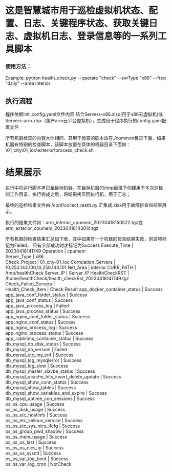 # 这是智慧城市用于巡检虚拟机状态、配置、日志、关键程序状态、获取关键日志、虚拟机日志、登录信息等的一系列工具脚本

### 使用方法：
Example: python health_check.py --operate "check" --svrType "x86" --freq "daily" --area interior

## 执行流程
程序依据init_config.yaml文件内容 结合Servers-x86.xlsx(用于x86云虚拟机)或Servers-arm.xlsx（国产arm云平台虚拟机），生成用于程序执行的config.yaml配置文件

所有机器检查的内容大体相同，其用于检查的脚本放在./common目录下面，如果机器有特别的检查脚本，该脚本放置在具体的机器目录下面如：\01_city\01_ioc\exterior\process_check.sh

# 结果展示
执行中将运行脚本拷贝至目标机器，在目标机器的/tmp目录下创建用于本次巡检的工作目录，执行完成之后，将结果拷贝回执行机，用于汇总；

最终的巡检结果文件由./conf/collect_restlt.py 汇集成.xlsx用于故障排查和结果展示。

执行的结果文件如：arm_interior_cpumem_20230418150522.tgz或arm_exterior_cpumem_20230418143014.tgz 

所有机器的检查结果汇总如下表，其中如果有一个机器的检查结果失败，则该项标记为Failed， 只有全部成功时才标记为Success
Execute_Time                                                | 20230418141749
Operation                                                   | cpumem    
Server_Type                                                 | x86       
Check_Project                                               | 01_city-01_ioc
Correlation_Servers                                         | 10.250.143.100,10.250.143.101
Net_Area                                                    | interior
CURR_PATH                                                   | /tmp/healthCheck
Server_IP                                                   | Server_IP 
HealthCheckRST                                              | /home/healthCheck/health_checkRst_20230418141749.tgz
Check_Failed_Servers                                        |           
Health_Check_Item                                           | Check Result
app_docker_container_status                                 | Success  
app_java_conf_folder_status                                 | Success  
app_java_conf_status                                        | Success  
app_java_process_log                                        | Failed  
app_java_process_status                                     | Success  
app_nginx_conf_folder_status                                | Success  
app_nginx_conf_status                                       | Success  
app_nginx_process_log                                       | Success  
app_nginx_process_status                                    | Success  
app_rabbitmq_container_status                               | Success  
db_mysql_db_disk_status                                     | Success  
db_mysql_db_version                                         | Failed  
db_mysql_etc_my_cnf                                         | Success  
db_mysql_log_mysqlerror                                     | Success  
db_mysql_log_slow                                           | Success  
db_mysql_master_slavbe_status                               | Success  
db_mysql_qcache_hits_insert_delete_update                   | Success  
db_mysql_show_conn_status                                   | Success  
db_mysql_show_tables                                        | Success  
db_mysql_show_variables_and_expire                          | Success  
db_mysql_uptime_con_sessions                                | Success  
os_os_cpu_usage                                             | Success  
os_os_disk_usage                                            | Success  
os_os_etc_hostinfo                                          | Success  
os_os_etc_selinux_service                                   | Success  
os_os_etc_sys_nics_ifcfg                                    | Success  
os_os_group_pwd_shadow                                      | Success  
os_os_mem_usage                                             | Success  
os_os_os_last                                               | Success  
os_os_os_nics_ip                                            | Success  
os_os_os_sysctl                                             | Success  
os_os_var_log_boot                                          | Success  
os_os_var_log_cron                                          | NotCheck  




